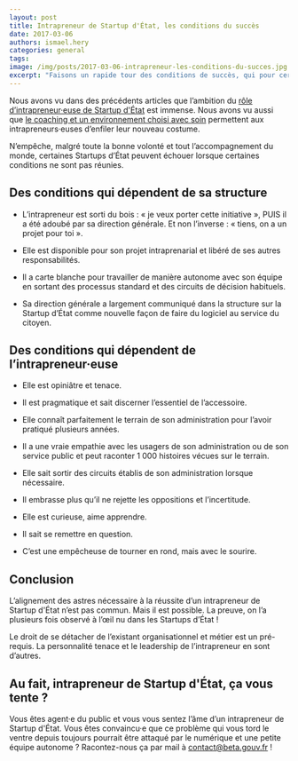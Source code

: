 ```yaml
---
layout: post
title: Intrapreneur de Startup d'État, les conditions du succès
date: 2017-03-06
authors: ismael.hery
categories: general
tags:
image: /img/posts/2017-03-06-intrapreneur-les-conditions-du-succes.jpg
excerpt: "Faisons un rapide tour des conditions de succès, qui pour certaines dépendent de sa structure, ministère ou établissement public. Et pour beaucoup d’autres dépendent de l’intrapreneur lui-même !"
---
```


Nous avons vu dans des précédents articles que l’ambition du [rôle d’intrapreneur·euse de Startup d'État](/general/2017/02/16/intrapreneur-startup-d-etat/) est immense. Nous avons vu aussi que [le coaching et un environnement choisi avec soin](/general/2017/02/27/comment-former-des-intrapreneurs/) permettent aux intrapreneurs·euses d’enfiler leur nouveau costume.

N’empêche, malgré toute la bonne volonté et tout l’accompagnement du monde, certaines Startups d’État peuvent échouer lorsque certaines conditions ne sont pas réunies.

## Des conditions qui dépendent de sa structure

- L’intrapreneur est sorti du bois : « je veux porter cette initiative », PUIS il a été adoubé par sa direction générale. Et non l’inverse : « tiens, on a un projet pour toi ».

- Elle est disponible pour son projet intraprenarial et libéré de ses autres responsabilités.

- Il a carte blanche pour travailler de manière autonome avec son équipe en sortant des processus standard et des circuits de décision habituels.

- Sa direction générale a largement communiqué dans la structure sur la Startup d’État comme nouvelle façon de faire du logiciel au service du citoyen.

## Des conditions qui dépendent de l’intrapreneur·euse

- Elle est opiniâtre et tenace.

- Il est pragmatique et sait discerner l’essentiel de l’accessoire.

- Elle connaît parfaitement le terrain de son administration pour l’avoir pratiqué plusieurs années.

- Il a une vraie empathie avec les usagers de son administration ou de son service public et peut raconter 1 000 histoires vécues sur le terrain.

- Elle sait sortir des circuits établis de son administration lorsque nécessaire.

- Il embrasse plus qu’il ne rejette les oppositions et l’incertitude.

- Elle est curieuse, aime apprendre.

- Il sait se remettre en question.

- C’est une empêcheuse de tourner en rond, mais avec le sourire.

## Conclusion

L’alignement des astres nécessaire à la réussite d’un intrapreneur de Startup d'État n’est pas commun. Mais il est possible. La preuve, on l’a plusieurs fois observé à l’œil nu dans les Startups d’État !

Le droit de se détacher de l’existant organisationnel et métier est un pré-requis. La personnalité tenace et le leadership de l’intrapreneur en sont d’autres.

## Au fait, intrapreneur de Startup d'État, ça vous tente ?

Vous êtes agent·e du public et vous vous sentez l’âme d’un intrapreneur de Startup d'État. Vous êtes convaincu·e que ce problème qui vous tord le ventre depuis toujours pourrait être attaqué par le numérique et une petite équipe autonome ? Racontez-nous ça par mail à [contact@beta.gouv.fr](mailto:contact@beta.gouv.fr?subject=Candidature%20intrapreneur) !
